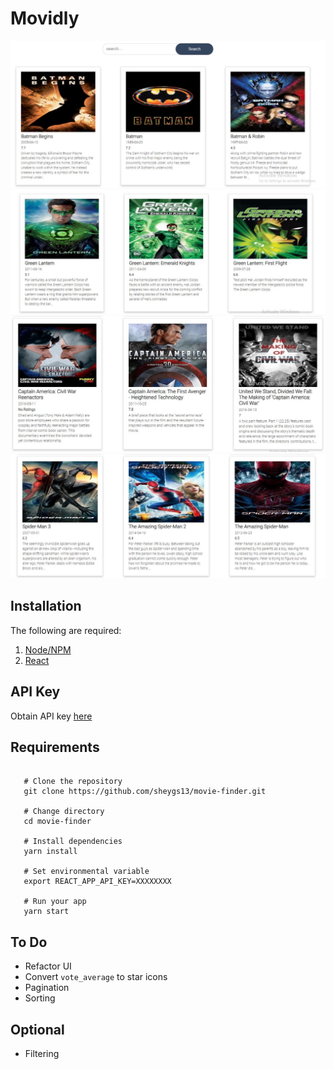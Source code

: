 # Movidly

![imageOne](__screenshot__/screenshot_1.jpeg)
![imageTwo](__screenshot__/screenshot_2.jpeg)
![imageThree](__screenshot__/screenshot_4.jpeg)
![imageFour](__screenshot__/screenshot_3.jpeg)

## Installation

The following are required:

1. [Node/NPM](https://nodejs.org/en/download/)
2. [React](https://reactjs.org/docs/create-a-new-react-app.html)

## API Key

Obtain API key [here](https://developers.themoviedb.org/3/getting-started)

## Requirements

```shell

   # Clone the repository
   git clone https://github.com/sheygs13/movie-finder.git

   # Change directory
   cd movie-finder

   # Install dependencies
   yarn install

   # Set environmental variable
   export REACT_APP_API_KEY=XXXXXXXX

   # Run your app
   yarn start

```

## To Do

- Refactor UI
- Convert `vote_average` to star icons
- Pagination
- Sorting

## Optional

- Filtering
